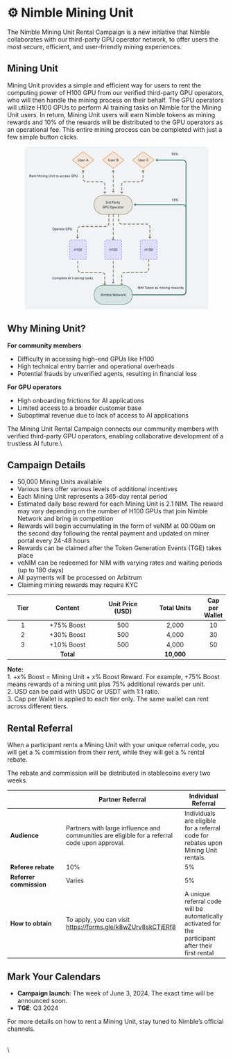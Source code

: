 # ⚙️ Nimble Mining Unit

The Nimble Mining Unit Rental Campaign is a new initiative that Nimble collaborates with our third-party GPU operator network, to offer users the most secure, efficient, and user-friendly mining experiences.

## Mining Unit&#x20;

Mining Unit provides a simple and efficient way for users to rent the computing power of H100 GPU from our verified third-party GPU operators, who will then handle the mining process on their behalf. The GPU operators will utilize H100 GPUs to perform AI training tasks on Nimble for the Mining Unit users. In return, Mining Unit users will earn Nimble tokens as mining rewards and 10% of the rewards will be distributed to the GPU operators as an operational fee. This entire mining process can be completed with just a few simple button clicks.

<figure><img src="../.gitbook/assets/螢幕截圖 2024-05-30 上午9.10.11.png" alt=""><figcaption></figcaption></figure>

## Why Mining Unit?&#x20;

**For community members**

* Difficulty in accessing high-end GPUs like H100
* High technical entry barrier and operational overheads
* Potential frauds by unverified agents, resulting in financial loss

**For GPU operators**

* High onboarding frictions for AI applications&#x20;
* Limited access to a broader customer base
* Suboptimal revenue due to lack of access to AI applications&#x20;

The Mining Unit Rental Campaign connects our community members with verified third-party GPU operators, enabling collaborative development of a trustless AI future.\


## Campaign Details&#x20;

* 50,000 Mining Units available&#x20;
* Various tiers offer various levels of additional incentives
* Each Mining Unit represents a 365-day rental period&#x20;
* Estimated daily base reward for each Mining Unit is 2.1 NIM. The reward may vary depending on the number of H100 GPUs that join Nimble Network and bring in competition
* Rewards will begin accumulating in the form of veNIM at 00:00am on the second day following the rental payment and updated on miner portal every 24-48 hours&#x20;
* Rewards can be claimed after the Token Generation Events (TGE) takes place
* veNIM can be redeemed for NIM with varying rates and waiting periods (up to 180 days)
* All payments will be processed on Arbitrum&#x20;
* Claiming mining rewards may require KYC

<table><thead><tr><th width="100" align="center">Tier</th><th width="214" align="center">Content</th><th width="201" align="center">Unit Price (USD)</th><th width="185" align="center">Total Units</th><th align="center">Cap per Wallet</th></tr></thead><tbody><tr><td align="center">1</td><td align="center">+75% Boost</td><td align="center">500</td><td align="center">2,000</td><td align="center">10</td></tr><tr><td align="center">2</td><td align="center">+30% Boost</td><td align="center">500</td><td align="center">4,000</td><td align="center">30</td></tr><tr><td align="center">3</td><td align="center">+10% Boost</td><td align="center">500</td><td align="center">4,000</td><td align="center">50</td></tr><tr><td align="center"><br></td><td align="center"><strong>Total</strong></td><td align="center"><br></td><td align="center"><strong>10,000</strong></td><td align="center"><br></td></tr></tbody></table>

**Note:**\
1\. +x% Boost = Mining Unit + x% Boost Reward. For example, +75% Boost means rewards of a mining unit plus 75% additional rewards per unit.\
2\. USD can be paid with USDC or USDT with 1:1 ratio.\
3\. Cap per Wallet is applied to each tier only. The same wallet can rent across different tiers.

## Rental Referral&#x20;

When a participant rents a Mining Unit with your unique referral code, you will get a % commission from their rent, while they will get a % rental rebate.

The rebate and commission will be distributed in stablecoins every two weeks.

<table><thead><tr><th width="192"></th><th width="275">Partner Referral</th><th>Individual Referral</th></tr></thead><tbody><tr><td><strong>Audience</strong></td><td>Partners with large influence and communities are eligible for a referral code upon approval. </td><td>Individuals are eligible for a referral code for rebates upon Mining Unit rentals.</td></tr><tr><td><strong>Referee rebate</strong></td><td>10%</td><td>5%</td></tr><tr><td><strong>Referrer commission</strong></td><td>Varies</td><td>5%</td></tr><tr><td><strong>How to obtain</strong> </td><td>To apply, you can visit <a href="https://forms.gle/k8wZUrv8skCTjERf8">https://forms.gle/k8wZUrv8skCTjERf8</a></td><td>A unique referral code will be automatically activated for the participant after their first rental</td></tr></tbody></table>

## Mark Your Calendars&#x20;

* **Campaign launch**: The week of June 3, 2024. The exact time will be announced soon.
* **TGE**: Q3 2024

For more details on how to rent a Mining Unit, stay tuned to Nimble’s official channels.

\
\
